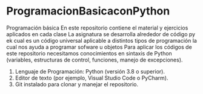 # ProgramacionBasicaconPython


Programación básica
En este repositorio contiene el material y ejercicios aplicados en cada clase 
La asignatura se desarrolla alrededor de código py ek cual es un código universal aplicable a distintos tipos de programación la cual nos ayuda a programar sofware u objetos 
Para aplicar los códigos de este repositorio necesitamos conocimientos en sintaxis de Python (variables, estructuras de control, funciones, manejo de excepciones).

1.	Lenguaje de Programación: Python (versión 3.8 o superior).
2. Editor de texto  (por ejemplo, Visual Studio Code o PyCharm).
3.	Git instalado para clonar y manejar el repositorio.
